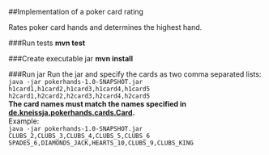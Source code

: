 ##Implementation of a poker card rating

Rates poker card hands and determines the highest hand.

###Run tests 
**mvn test**

###Create executable jar 
**mvn install**

###Run jar 
Run the jar and specify the cards as two comma separated lists:
<br>
`java -jar pokerhands-1.0-SNAPSHOT.jar h1card1,h1card2,h1card3,h1card4,h1card5 h2card1,h2card2,h2card3,h2card4,h2card5` 
<br>
**The card names must match the names specified in [de.kneissja.pokerhands.cards.Card](src/main/java/de/kneissja/pokerhands/cards/Card.java).**
<br>
Example:
<br>`java -jar pokerhands-1.0-SNAPSHOT.jar CLUBS_2,CLUBS_3,CLUBS_4,CLUBS_5,CLUBS_6 SPADES_6,DIAMONDS_JACK,HEARTS_10,CLUBS_9,CLUBS_KING`